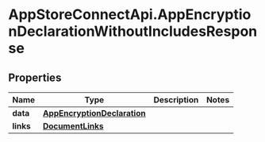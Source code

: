# AppStoreConnectApi.AppEncryptionDeclarationWithoutIncludesResponse

## Properties

Name | Type | Description | Notes
------------ | ------------- | ------------- | -------------
**data** | [**AppEncryptionDeclaration**](AppEncryptionDeclaration.md) |  | 
**links** | [**DocumentLinks**](DocumentLinks.md) |  | 


